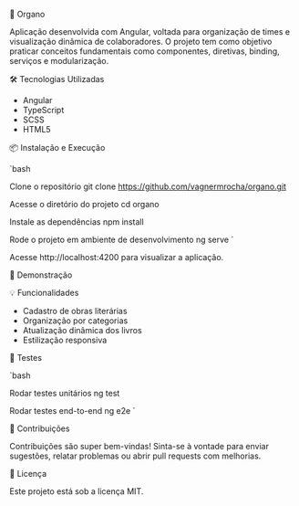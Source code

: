 🚀 Organo

Aplicação desenvolvida com Angular, voltada para organização de times e visualização dinâmica de colaboradores. O projeto tem como objetivo praticar conceitos fundamentais como componentes, diretivas, binding, serviços e modularização.

🛠️ Tecnologias Utilizadas

- Angular
- TypeScript
- SCSS
- HTML5

📦 Instalação e Execução

`bash

Clone o repositório
git clone https://github.com/vagnermrocha/organo.git

Acesse o diretório do projeto
cd organo

Instale as dependências
npm install

Rode o projeto em ambiente de desenvolvimento
ng serve
`

Acesse http://localhost:4200 para visualizar a aplicação.

📸 Demonstração

💡 Funcionalidades

- Cadastro de obras literárias
- Organização por categorias
- Atualização dinâmica dos livros
- Estilização responsiva

🧪 Testes

`bash

Rodar testes unitários
ng test

Rodar testes end-to-end
ng e2e
`

🤝 Contribuições

Contribuições são super bem-vindas! Sinta-se à vontade para enviar sugestões, relatar problemas ou abrir pull requests com melhorias.

📄 Licença

Este projeto está sob a licença MIT.
